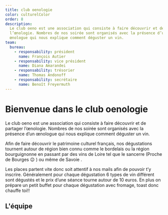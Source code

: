 ```yaml
---
title: club oenologie
color: culturelColor
order: 8
description:
  Le club oeno est une association qui consiste à faire découvrir et de partager
  l’œnologie. Nombres de nos soirée sont organisés avec la présence d’un
  œnologue qui nous explique comment déguster un vin.
team:
  bureau:
    - responsability: président
      name: François Autier
    - responsability: vice président
      name: Diana Amarandei
    - responsability: trésorier
      name: Thomas Andonoff
    - responsability: secrétaire
      name: Benoît Freyermuth
---
```


# Bienvenue dans le club oenologie

<campus-center>
  <campus-responsive-image
    folder-name="federation/culturel/club-oenologie"
    name="logo.png"
    max-width="400"></campus-responsive-image>
</campus-center>

Le club oeno est une association qui consiste à faire découvrir et de partager
l’œnologie. Nombres de nos soirée sont organisés avec la présence d’un œnologue
qui nous explique comment déguster un vin.

Afin de faire découvrir le patrimoine culturel français, nos dégustations
tournent autour de région bien connu comme le bordelais ou la région
bourguignonne en passant par des vins de Loire tel que le sancerre (Proche de
Bourges 😉 ) ou même de Savoie .

Les places partent vite donc soit attentif à nos mails afin de pouvoir t’y
inscrire. Généralement pour chaque dégustation 6 types de vin différent sont
dégustés et le prix d’une séance tourne autour de 10 euros. En plus on prépare
un petit buffet pour chaque dégustation avec fromage, toast donc chauffe toi!!

## L'équipe

<campus-team :team="team" :color="color"></campus-team>
